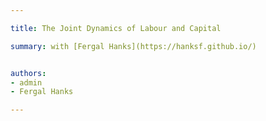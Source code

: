 ```yaml
---

title: The Joint Dynamics of Labour and Capital

summary: with [Fergal Hanks](https://hanksf.github.io/) 


authors:
- admin
- Fergal Hanks

---
```

